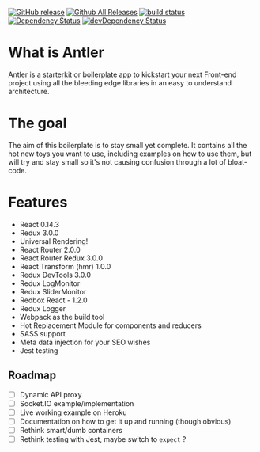 [![GitHub release](https://img.shields.io/github/release/Hyra/Antler.svg?style=flat-square)](https://github.com/Hyra/Antler)
[![Github All Releases](https://img.shields.io/github/downloads/Hyra/Antler/total.svg?style=flat-square)](https://github.com/Hyra/Antler)
[![build status](https://img.shields.io/travis/Hyra/Antler.svg?style=flat-square)](https://travis-ci.org/Hyra/Antler)
[![Dependency Status](https://david-dm.org/Hyra/Antler.svg?style=flat-square)](https://david-dm.org/Hyra/Antler)
[![devDependency Status](https://david-dm.org/Hyra/Antler/dev-status.svg?style=flat-square)](https://david-dm.org/Hyra/Antler/develop#info=devDependencies)

# What is Antler
Antler is a starterkit or boilerplate app to kickstart your next Front-end project using all the bleeding edge libraries in an easy to understand architecture.

# The goal
The aim of this boilerplate is to stay small yet complete. It contains all the hot new toys you want to use, including examples on how to use them, but will try and stay small so it's not causing confusion through a lot of bloat-code.

# Features
- React 0.14.3
- Redux 3.0.0
- Universal Rendering!
- React Router 2.0.0
- React Router Redux 3.0.0
- React Transform (hmr) 1.0.0
- Redux DevTools 3.0.0
- Redux LogMonitor
- Redux SliderMonitor
- Redbox React - 1.2.0
- Redux Logger
- Webpack as the build tool
- Hot Replacement Module for components and reducers
- SASS support
- Meta data injection for your SEO wishes
- Jest testing

## Roadmap
- [ ] Dynamic API proxy
- [ ] Socket.IO example/implementation
- [ ] Live working example on Heroku
- [ ] Documentation on how to get it up and running (though obvious)
- [ ] Rethink smart/dumb containers
- [ ] Rethink testing with Jest, maybe switch to `expect` ?
